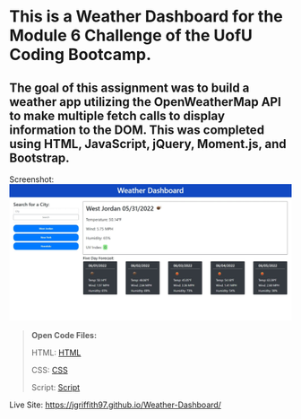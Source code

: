 # This is a Weather Dashboard for the Module 6 Challenge of the UofU Coding Bootcamp.

## The goal of this assignment was to build a weather app utilizing the OpenWeatherMap API to make multiple fetch calls to display information to the DOM. This was completed using HTML, JavaScript, jQuery, Moment.js, and Bootstrap.

Screenshot: ![Site Screenshot](./Screenshot/Weather%20Dashboard%20Screenshot.jpeg)

>**Open Code Files:**
>
>HTML: [HTML](./index.html)
>
>CSS: [CSS](./Assets/css/style.css)
>
>Script: [Script](./Assets/js/script.js)

Live Site: https://jgriffith97.github.io/Weather-Dashboard/
